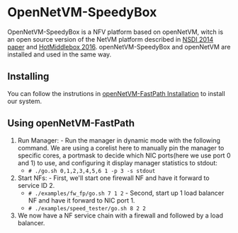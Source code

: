OpenNetVM-SpeedyBox
==

OpenNetVM-SpeedyBox is a NFV platform based on openNetVM, witch is an open source version of the NetVM platform described in [NSDI 2014 paper][nsdi04] and [HotMiddlebox 2016][hotmiddlebox16]. openNetVM-SpeedyBox and openNetVM are installed and used in the same way. 


Installing
--

You can follow the instrutions in [openNetVM-FastPath Installation][install] to install our system.

Using openNetVM-FastPath
--
  1. Run Manager:
    - Run the manager in dynamic mode with the following command.  We are using a corelist here to manually pin the manager to specific cores, a portmask to decide which NIC ports(here we use port 0 and 1) to use, and configuring it display manager statistics to stdout:
      - `# ./go.sh 0,1,2,3,4,5,6 1 -p 3 -s stdout`
  2. Start NFs:
    - First, we'll start one firewall NF and have it forward to service ID 2.
      - `# ./examples/fw_fp/go.sh 7 1 2`
    - Second, start up 1 load balancer NF and have it forward to NIC port 1.
      - `# ./examples/speed_tester/go.sh 8 2 2`
  3. We now have a NF service chain with a firewall and followed by a load balancer.


[hotmiddlebox16]: http://faculty.cs.gwu.edu/timwood/papers/16-HotMiddlebox-onvm.pdf
[nsdi04]: http://faculty.cs.gwu.edu/timwood/papers/14-NSDI-netvm.pdf
[install]: docs/Install.md
[openNetVM]: https://github.com/sdnfv/openNetVM

